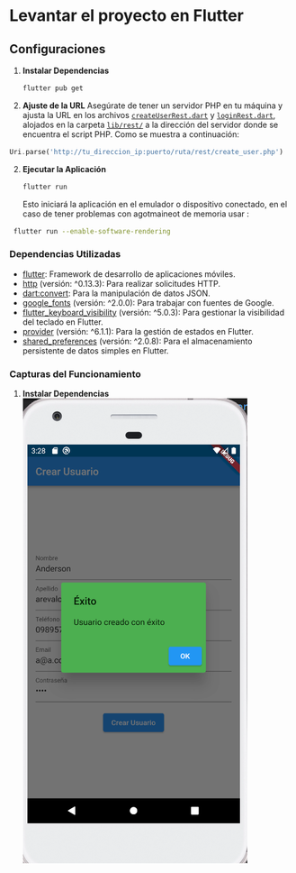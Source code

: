 # Levantar el proyecto en Flutter

## Configuraciones 

1. **Instalar Dependencias**
   ```bash
   flutter pub get
   ```
2. **Ajuste de la URL**
    Asegúrate de tener un servidor PHP en tu máquina y ajusta la URL en los archivos [`createUserRest.dart`](lib/rest/createUserRest.dart) y [`loginRest.dart`](lib/rest/loginRest.dart), alojados en la carpeta [`lib/rest/`](lib/rest/)  a la dirección del servidor donde se encuentra el script PHP. Como se muestra a continuación:

```dart
Uri.parse('http://tu_direccion_ip:puerto/ruta/rest/create_user.php')
```


2. **Ejecutar la Aplicación**
   ```bash
   flutter run
   ```
   Esto iniciará la aplicación en el emulador o dispositivo conectado, en el caso de tener problemas con agotmaineot de memoria usar :

  ```bash
   flutter run --enable-software-rendering
   ```

### Dependencias Utilizadas

- [flutter](https://pub.dev/packages/flutter): Framework de desarrollo de aplicaciones móviles.
- [http](https://pub.dev/packages/http) (versión: ^0.13.3): Para realizar solicitudes HTTP.
- [dart:convert](https://api.dart.dev/stable/dart-convert/dart-convert-library.html): Para la manipulación de datos JSON.
- [google_fonts](https://pub.dev/packages/google_fonts) (versión: ^2.0.0): Para trabajar con fuentes de Google.
- [flutter_keyboard_visibility](https://pub.dev/packages/flutter_keyboard_visibility) (versión: ^5.0.3): Para gestionar la visibilidad del teclado en Flutter.
- [provider](https://pub.dev/packages/provider) (versión: ^6.1.1): Para la gestión de estados en Flutter.
- [shared_preferences](https://pub.dev/packages/shared_preferences) (versión: ^2.0.8): Para el almacenamiento persistente de datos simples en Flutter.

### Capturas del Funcionamiento

1. **Instalar Dependencias**
![Formulario de Creación de Usuario](/images/imagen1.png)


